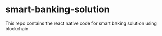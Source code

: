 # smart-banking-solution
This repo contains the react native code for smart baking solution using blockchain
